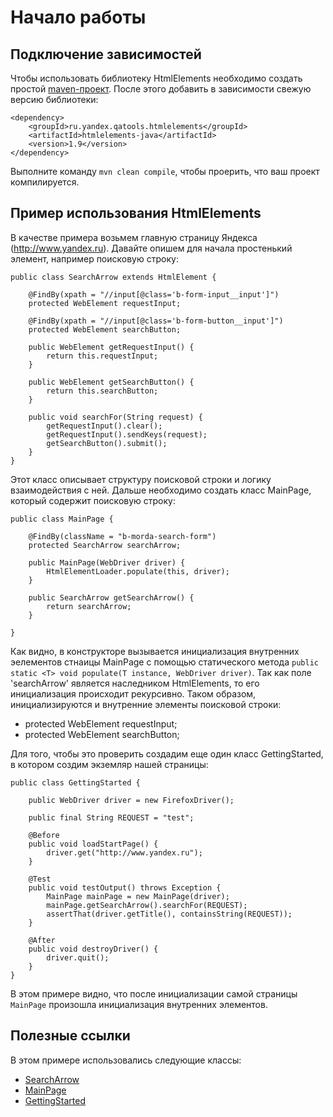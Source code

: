 Начало работы
=============

Подключение зависимостей
------------------------

Чтобы использовать библиотеку HtmlElements необходимо создать простой [maven-проект](http://maven.apache.org/guides/getting-started/index.html).
После этого добавить в зависимости свежую версию библиотеки:

    <dependency>
        <groupId>ru.yandex.qatools.htmlelements</groupId>
        <artifactId>htmlelements-java</artifactId>
        <version>1.9</version>
    </dependency>

Выполните команду `mvn clean compile`, чтобы проерить, что ваш проект компилируется.

Пример использования HtmlElements
---------------------------------

В качестве примера возьмем главную страницу Яндекса (http://www.yandex.ru).
Давайте опишем для начала простенький элемент, например поисковую строку:

    public class SearchArrow extends HtmlElement {

        @FindBy(xpath = "//input[@class='b-form-input__input']")
        protected WebElement requestInput;

        @FindBy(xpath = "//input[@class='b-form-button__input']")
        protected WebElement searchButton;

        public WebElement getRequestInput() {
            return this.requestInput;
        }

        public WebElement getSearchButton() {
            return this.searchButton;
        }

        public void searchFor(String request) {
            getRequestInput().clear();
            getRequestInput().sendKeys(request);
            getSearchButton().submit();
        }
    }

Этот класс описывает структуру поисковой строки и логику взаимодействия с ней.
Дальше необходимо создать класс MainPage, который содержит поисковую строку:

    public class MainPage {

        @FindBy(className = "b-morda-search-form")
        protected SearchArrow searchArrow;

        public MainPage(WebDriver driver) {
            HtmlElementLoader.populate(this, driver);
        }

        public SearchArrow getSearchArrow() {
            return searchArrow;
        }

    }

Как видно, в конструкторе вызывается инициализация внутренних эелементов стнаицы MainPage с помощью статического метода 
`public static <T> void populate(T instance, WebDriver driver)`. 
Так как поле 'searchArrow' является наследником HtmlElements, то его инициализация происходит рекурсивно.
Таком образом, инициализируются и внутренние элементы поисковой строки:
 -  protected WebElement requestInput;
 -  protected WebElement searchButton;

Для того, чтобы это проверить создадим еще один класс GettingStarted, в котором создим экземляр нашей страницы:

    public class GettingStarted {

        public WebDriver driver = new FirefoxDriver();

        public final String REQUEST = "test";

        @Before
        public void loadStartPage() {
            driver.get("http://www.yandex.ru");
        }

        @Test
        public void testOutput() throws Exception {
            MainPage mainPage = new MainPage(driver);
            mainPage.getSearchArrow().searchFor(REQUEST);
            assertThat(driver.getTitle(), containsString(REQUEST));
        }

        @After
        public void destroyDriver() {
            driver.quit();
        }
    }

В этом примере видно, что после инициализации самой страницы `MainPage` произошла инициализация внутренних элементов.

Полезные ссылки
---------------

В этом примере использовались следующие классы:
 * [SearchArrow](/yandex-qatools/htmlelements/blob/master/htmlelements-samples/src/main/java/ru/yandex/qatools/htmlelements/samples/elements/SearchArrow.java)
 * [MainPage](/yandex-qatools/htmlelements/blob/master/htmlelements-samples/src/main/java/ru/yandex/qatools/htmlelements/samples/pages/MainPage.java)
 * [GettingStarted](/yandex-qatools/htmlelements/blob/master/htmlelements-samples/src/main/java/ru/yandex/qatools/htmlelements/samples/GettingStarted.java)
